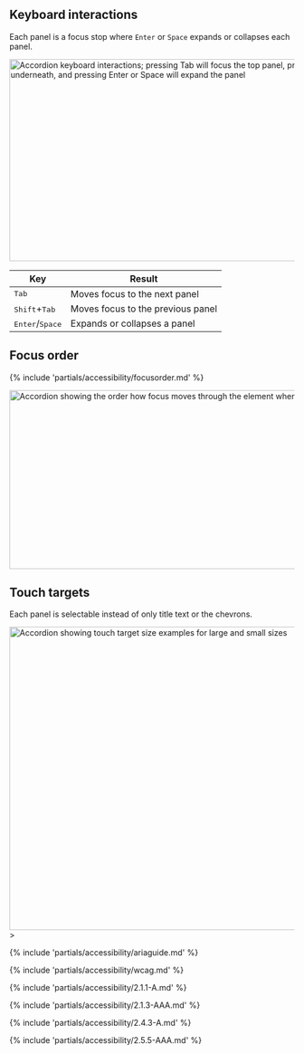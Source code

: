 ## Keyboard interactions
Each panel is a focus stop where `Enter` or `Space` expands or collapses each panel.

<uxdot-example width-adjustment="872px">
  <img src="../accordion-keyboard-interactions.png" 
      alt="Accordion keyboard interactions; pressing Tab will focus the top panel, pressing Tab again will move focus to the next panel underneath, and pressing Enter or Space will expand the panel"
      width="872"
      height="357">
</uxdot-example>

<rh-table>
  <table>
    <thead>
      <tr>
        <th scope="col" data-label="Key">Key</th>
        <th scope="col" data-label="Result">Result</th>
      </tr>
    </thead>
    <tbody>
      <tr>
        <td data-label="Key"><kbd>Tab</kbd></td>
        <td data-label="Result">Moves focus to the next panel</td>
      </tr>
      <tr>
        <td data-label="Key"><kbd>Shift</kbd>+<kbd>Tab</kbd></td>
        <td data-label="Result">Moves focus to the previous panel</td>
      </tr>
      <tr>
        <td data-label="Key"><kbd>Enter</kbd>/<kbd>Space</kbd></td>
        <td data-label="Result">Expands or collapses a panel</td>
      </tr>
    </tbody>
  </table>
</rh-table>

## Focus order

{% include 'partials/accessibility/focusorder.md' %}

<uxdot-example width-adjustment="872px">
  <img src="../accordion-focus-order.png" 
      alt="Accordion showing the order how focus moves through the element when pressing Tab continuously"
      width="872"
      height="316">
</uxdot-example>

## Touch targets
Each panel is selectable instead of only title text or the chevrons.

<uxdot-example width-adjustment="872px">
  <img src="../accordion-touch-targets.png" 
      alt="Accordion showing touch target size examples for large and small sizes"
      width="872"
      height="536">>
</uxdot-example>

{% include 'partials/accessibility/ariaguide.md' %}

{% include 'partials/accessibility/wcag.md' %}

{% include 'partials/accessibility/2.1.1-A.md' %}

{% include 'partials/accessibility/2.1.3-AAA.md' %}

{% include 'partials/accessibility/2.4.3-A.md' %}

{% include 'partials/accessibility/2.5.5-AAA.md' %}
